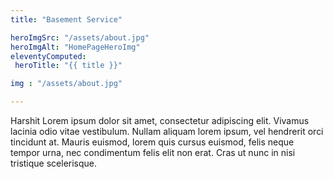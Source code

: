```yaml
---
title: "Basement Service"

heroImgSrc: "/assets/about.jpg"
heroImgAlt: "HomePageHeroImg"
eleventyComputed:
 heroTitle: "{{ title }}"

img : "/assets/about.jpg"

---
```


Harshit Lorem ipsum dolor sit amet, consectetur adipiscing elit. Vivamus lacinia odio vitae vestibulum. Nullam aliquam lorem
ipsum, vel hendrerit orci tincidunt at. Mauris euismod, lorem quis cursus euismod, felis neque tempor urna, nec
condimentum felis elit non erat. Cras ut nunc in nisi tristique scelerisque.